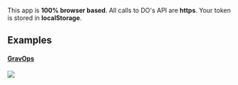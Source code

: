 This app is **100% browser based**. All calls to DO's API are **https**. Your token is stored in **localStorage**.

## Examples

#### [GravOps](https://github.com/howardroark/gravops) 

[![](http://do-it.surge.sh/do-it.svg)](http://do-it.surge.sh/howardroark/gravops) 
